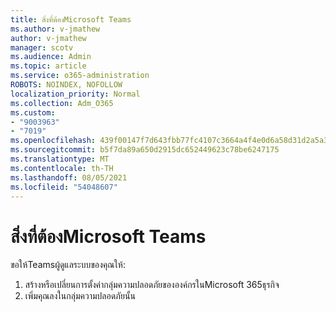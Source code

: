 ```yaml
---
title: สิ่งที่ต้องMicrosoft Teams
ms.author: v-jmathew
author: v-jmathew
manager: scotv
ms.audience: Admin
ms.topic: article
ms.service: o365-administration
ROBOTS: NOINDEX, NOFOLLOW
localization_priority: Normal
ms.collection: Adm_O365
ms.custom:
- "9003963"
- "7019"
ms.openlocfilehash: 439f00147f7d643fbb77fc4107c3664a4f4e0d6a58d31d2a5a33599fab16185f
ms.sourcegitcommit: b5f7da89a650d2915dc652449623c78be6247175
ms.translationtype: MT
ms.contentlocale: th-TH
ms.lasthandoff: 08/05/2021
ms.locfileid: "54048607"
---
```

# <a name="what-to-do-if-you-cant-create-a-team-in-microsoft-teams"></a>สิ่งที่ต้องMicrosoft Teams

ขอให้Teamsผู้ดูแลระบบของคุณให้:

1. สร้างหรือเปลี่ยนการตั้งค่ากลุ่มความปลอดภัยขององค์กรในMicrosoft 365ธุรกิจ
2. เพิ่มคุณลงในกลุ่มความปลอดภัยนั้น
